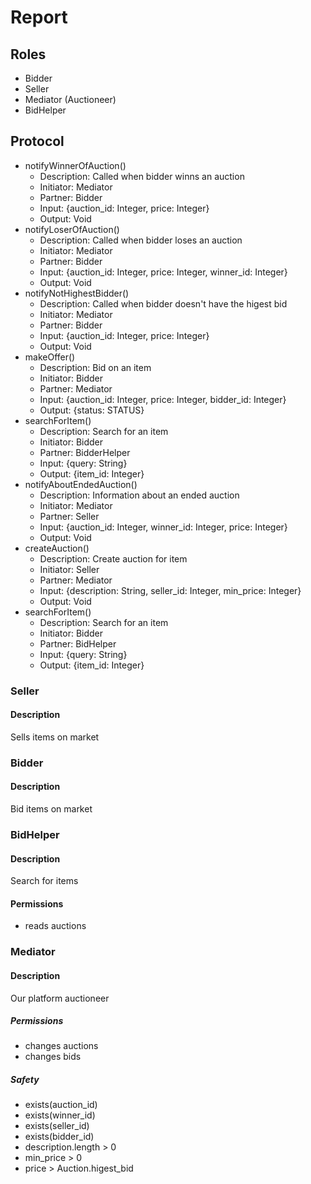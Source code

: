 # Report

## Roles

- Bidder
- Seller
- Mediator (Auctioneer)
- BidHelper

## Protocol

- notifyWinnerOfAuction()
  - Description: Called when bidder winns an auction
  - Initiator: Mediator
  - Partner: Bidder
  - Input: {auction_id: Integer, price: Integer}
  - Output: Void
- notifyLoserOfAuction()
  - Description: Called when bidder loses an auction
  - Initiator: Mediator
  - Partner: Bidder
  - Input: {auction_id: Integer, price: Integer, winner_id: Integer}
  - Output: Void
- notifyNotHighestBidder()
  - Description: Called when bidder doesn't have the higest bid
  - Initiator: Mediator
  - Partner: Bidder
  - Input: {auction_id: Integer, price: Integer}
  - Output: Void
- makeOffer()
  - Description: Bid on an item
  - Initiator: Bidder
  - Partner: Mediator
  - Input: {auction_id: Integer, price: Integer, bidder_id: Integer}
  - Output: {status: STATUS}
- searchForItem()
  - Description: Search for an item
  - Initiator: Bidder
  - Partner: BidderHelper
  - Input: {query: String}
  - Output: {item_id: Integer}
- notifyAboutEndedAuction()
  - Description: Information about an ended auction
  - Initiator: Mediator
  - Partner: Seller
  - Input: {auction_id: Integer, winner_id: Integer, price: Integer}
  - Output: Void
- createAuction()
  - Description: Create auction for item
  - Initiator: Seller
  - Partner: Mediator
  - Input: {description: String, seller_id: Integer, min_price: Integer}
  - Output: Void
- searchForItem()
  - Description: Search for an item
  - Initiator: Bidder
  - Partner: BidHelper
  - Input: {query: String}
  - Output: {item_id: Integer}

### Seller

#### Description

Sells items on market

### Bidder

#### Description

Bid items on market

### BidHelper

#### Description

Search for items

#### Permissions

- reads auctions

### Mediator

#### Description

Our platform auctioneer

##### Permissions

- changes auctions
- changes bids

##### Safety

- exists(auction_id)
- exists(winner_id)
- exists(seller_id)
- exists(bidder_id)
- description.length > 0
- min_price > 0
- price > Auction.higest_bid